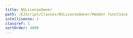 ```yaml
---
title: NSLicenseOwner
path: /EJScript/Classes/NSLicenseOwner/Member functions
intellisense: 1
classref: 1
sortOrder: 4090
---
```





